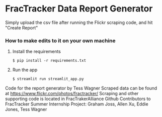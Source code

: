 # FracTracker Data Report Generator

Simply upload the csv file after running the Flickr scraping code, and hit "Create Report"

### How to make edits to it on your own machine

1. Install the requirements

   ```
   $ pip install -r requirements.txt
   ```

2. Run the app

   ```
   $ streamlit run streamlit_app.py
   ```



Code for the report generator by Tess Wagner
Scraped data can be found at https://www.flickr.com/photos/fractracker/
Scraping and other supporting code is located in FracTrakerAlliance Github
Contributors to FracTracker Summer Internship Project: Graham Joss, Allen Xu, Eddie Jones, Tess Wagner
